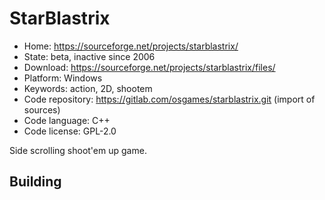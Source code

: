 # StarBlastrix

- Home: https://sourceforge.net/projects/starblastrix/
- State: beta, inactive since 2006
- Download: https://sourceforge.net/projects/starblastrix/files/
- Platform: Windows
- Keywords: action, 2D, shootem
- Code repository: https://gitlab.com/osgames/starblastrix.git (import of sources)
- Code language: C++
- Code license: GPL-2.0

Side scrolling shoot'em up game.

## Building
